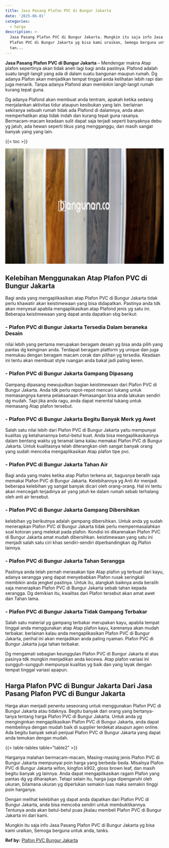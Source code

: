 ```yaml
---
title: Jasa Pasang Plafon PVC di Bungur Jakarta
date: '2025-06-01'
categories:
  - harga
description: >-
  Jasa Pasang Plafon PVC di Bungur Jakarta. Mungkin itu saja info Jasa Pasang
  Plafon PVC di Bungur Jakarta yg bisa kami uraikan, Semoga berguna untuk anda,
  tan...
---
```


**Jasa Pasang Plafon PVC di Bungur Jakarta** – Mendengar makna Atap plafon sepertinya akan tidak aneh lagi bagi anda pastinya. Plafond adalah suatu langit-langit yang ada di dalam suatu bangunan maupun rumah. Dg adanya Plafon akan menjadikan tempat tinggal anda kelihatan lebih rapi dan juga menarik. Tanpa adanya Plafond akan membikin langit-langit rumah kurang tepat guna.

Dg adanya Plafond akan membuat anda tentram, apakah ketika sedang menjalankan aktivitas tidur ataupun kesibukan yang lain. berlainan sekiranya sebuah rumah tidak ada Plafond di dalamnya, anda akan memperhatikan atap tidak indah dan kurang tepat guna rasanya. Bermacam-macam keadaan sulit dapat saja terjadi seperti banyaknya debu yg jatuh, ada hewan seperti tikus yang mengganggu, dan masih sangat banyak yang yang lain.

{{< toc >}}

![Jasa Pasang Plafon PVC di Bungur Jakarta](/images/flafond-pvc-murah28.png)

## Kelebihan Menggunakan Atap Plafon PVC di Bungur Jakarta

Bagi anda yang mengaplikasikan atap Plafon PVC di Bungur Jakarta tidak perlu khawatir akan keistimewaan yang bisa didapatkan. Pastinya anda tdk akan menyesal apabila mengaplikasikan atap Plafond jenis yg satu ini. Beberapa keistimewaan yang dapat anda dapatkan sbg berikut:

### \- Plafon PVC di Bungur Jakarta Tersedia Dalam beraneka Desain

nilai lebih yang pertama merupakan beragam desain yg bisa anda pilih yang pantas dg keinginan anda. Terdapat beragam platform yg unique dan juga memukau dengan beragam macam corak dan pilihan yg tersedia. Keadaan ini tentu akan membuat style ruangan anda bakal jadi paling keren.

### \- Plafon PVC di Bungur Jakarta Gampang Dipasang

Gampang dipasang mewujudkan bagian keistimewaan dari Plafon PVC di Bungur Jakarta. Anda tdk perlu repot-repot mencari tukang untuk memasangnya karena pelaksanaan Pemasangan bisa anda lakukan sendiri dg mudah. Tapi jika anda ragu, anda dapat merental tukang untuk memasang Atap plafon tersebut.

### \- Plafon PVC di Bungur Jakarta Begitu Banyak Merk yg Awet

Salah satu nilai lebih dari Plafon PVC di Bungur Jakarta yaitu mempunyai kualitas yg ketahanannya betul-betul kuat. Anda bisa mengaplikasikannya dalam bentang waktu yg teramat lama kalau memakai Plafon PVC di Bungur Jakarta. Untuk kualitasnya telah diterangkan oleh sangat banyak orang yang sudah mencoba mengaplikasikan Atap plafon tipe pvc.

### \- Plafon PVC di Bungur Jakarta Tahan Air

Bagi anda yang males ketika atap Plafon terkena air, bagusnya beralih saja memakai Plafon PVC di Bungur Jakarta. Kelebihannya yg Anti Air menjadi beberapa kelebihan yg sangat banyak dicari oleh orang-orang. Hal ini tentu akan mencegah terjadinya air yang jatuh ke dalam rumah sebab terhalang oleh anti air tersebut.

### \- Plafon PVC di Bungur Jakarta Gampang Dibersihkan

kelebihan yg berikutnya adalah gampang dibersihkan. Untuk anda yg sudah menerapkan Plafon PVC di Bungur Jakarta tidak perlu mempermasalahkan soal kotoran yang melekat pada plafon. Kondisi ini dikarenakan Plafon PVC di Bungur Jakarta amat mudah dibersihkan. keistimewaan yang satu ini menjadi salah satu ciri khas sendiri-sendiri diperbandingkan dg Plafon lainnya.

### \- Plafon PVC di Bungur Jakarta Tahan Serangga

Pastinya anda telah pernah merasakan tipe Atap plafon yg terbuat dari kayu, adanya serangga yang dapat menyebabkan Plafon rusak seringkali membikin anda jengkel pastinya. Untuk itu, alangkah baiknya anda beralih saja menerapkan Plafon PVC di Bungur Jakarta sebab tahan kepada serangga. Dg demikian itu, kwalitas dari Plafon tersebut akan amat awet dan Tahan lama.

### \- Plafon PVC di Bungur Jakarta Tidak Gampang Terbakar

Salah satu material yg gampang terbakar merupakan kayu, apabila tempat tinggal anda menggunakan atap Atap plafon kayu, karenanya akan mudah terbakar. berlainan kalau anda mengaplikasikan Plafon PVC di Bungur Jakarta, perihal ini akan menjadikan anda paling nyaman. Plafon PVC di Bungur Jakarta juga tahan terbakar.

Dg mengamati sebagian keunggulan Plafon PVC di Bungur Jakarta di atas pasinya tdk mungkin menjadikan anda kecewa. Atap plafon variasi ini sungguh-sungguh mempunyai kualitas yg baik dan yang layak dengan tempat tinggal variasi apapun.

## Harga Plafon PVC di Bungur Jakarta Dari Jasa Pasang Plafon PVC di Bungur Jakarta

Harga akan menjadi penentu seseorang untuk menggunakan Plafon PVC di Bungur Jakarta atau tidaknya. Begitu banyak dari orang yang bertanya-tanya tentang harga Plafon PVC di Bungur Jakarta. Untuk anda yg menginginkan mengaplikasikan Plafon PVC di Bungur Jakarta, anda dapat membelinya dengan mudah baik di supplier terdekat ataupun agen online. Ada begitu banyak sekali penjual Plafon PVC di Bungur Jakarta yang dapat anda temukan dengan mudah.

{{< table-tables table="table2" >}}

Harganya malahan bermacam-macam, Masing-masing jenis Plafon PVC di Bungur Jakarta mempunyai poin harga yang berbeda-beda. Misalnya Plafon PVC di Bungur Jakarta wifon, kingfon k902, gloss brown leaf, dan masih begitu banyak yg lainnya. Anda dapat mengaplikasikan ragam Plafon yang pantas dg yg diharapkan. Tetapi selain itu, harga juga dipengaruhi oleh ukuran, bilamana ukuran yg diperlukan semakin luas maka semakin tinggi poin harganya.

Dengan melihat kelebihan yg dapat anda dapatkan dari Plafon PVC di Bungur Jakarta, anda bisa mencoba sendiri untuk membuktikannya. Tentunya anda akan betul-betul puas jikalau membeli Plafon PVC di Bungur Jakarta ini dari kami.

Mungkin itu saja info Jasa Pasang Plafon PVC di Bungur Jakarta yg bisa kami uraikan, Semoga berguna untuk anda, tanks.

**Ref by:** [Plafon PVC Bungur Jakarta](https://id.wikipedia.org/wiki/Plafon)

